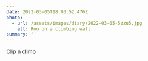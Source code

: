 ```yaml
---
date: 2022-03-05T18:03:52.476Z
photo:
  - url: /assets/images/diary/2022-03-05-5zzu5.jpg
    alt: Roo on a climbing wall
summary: ''
---
```

Clip n climb
